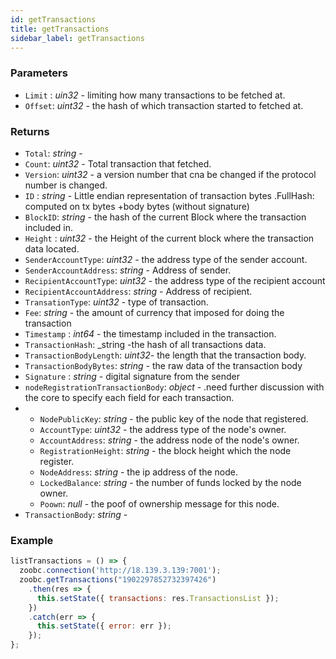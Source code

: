 ```yaml
---
id: getTransactions
title: getTransactions
sidebar_label: getTransactions
---
```


### Parameters

* `Limit` : _uin32_ - limiting how many transactions to be fetched at.
* `Offset`: _uint32_ - the hash of which transaction started to fetched at.

### Returns

  - `Total`: _string_ -
  - `Count`: _uint32_ - Total transaction that fetched.
  - `Version`: _uint32_ - a version number that cna be changed if the protocol number is changed.
  - `ID` : _string_ - Little endian representation of transaction bytes .FullHash: computed on tx bytes +body bytes (without signature)
  - `BlockID`: _string_ - the hash of the current Block where the transaction included in.
  - `Height` : _uint32_ - the Height of the current block where the transaction data located.
  - `SenderAccountType`: _uint32_ - the address type of the sender account.
  - `SenderAccountAddress`: _string_ - Address of sender.
  - `RecipientAccountType`: _uint32_ - the address type of the recipient account
  - `RecipientAccountAddress`: _string_ - Address of recipient.
  - `TransationType`: _uint32_ - type of transaction.
  - `Fee`: _string_ - the amount of currency that imposed for doing the transaction
  - `Timestamp` : _int64_ - the timestamp included in the transaction.
  - `TransactionHash`: _string -the hash of all transactions data.
  - `TransactionBodyLength`: _uint32_- the length that the transaction body.
  - `TransactionBodyBytes`: _string_ - the raw data of the transaction body
  - `Signature` : _string_ - digital signature from the sender
  - `nodeRegistrationTransactionBody`: _object_ - .need further discussion with the core to specify each field for each transaction.
  - - `NodePublicKey`: _string_ - the public key of the node that registered.
    - `AccountType`: _uint32_ - the address type of the node's owner.
    - `AccountAddress`: _string_ - the address node of the node's owner.
    - `RegistrationHeight`: _string_ - the block height which the node register.
    - `NodeAddress`: _string_ - the ip address of the node.
    - `LockedBalance`: _string_ - the number of funds locked by the node owner.
    - `Poown`: _null_ - the poof of ownership message for this node.
  - `TransactionBody`: _string_ -

### Example
```javascript
listTransactions = () => {
  zoobc.connection('http://18.139.3.139:7001');
  zoobc.getTransactions("1902297852732397426")
    .then(res => {
      this.setState({ transactions: res.TransactionsList });
    })
    .catch(err => {
      this.setState({ error: err });
    });
};
```
